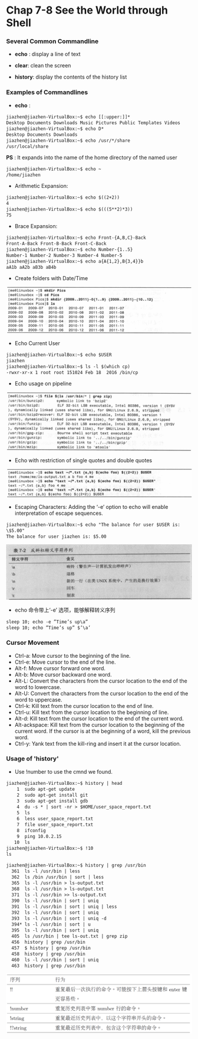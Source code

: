 # Chap 7-8 See the World through Shell

### Several Common Commandline

* **echo** : display a line of text

* **clear**: clean the screen

* **history**: display the contents of the history list


### Examples of Commandlines

* **echo** : 

```
jiazhen@jiazhen-VirtualBox:~$ echo [[:upper:]]*
Desktop Documents Downloads Music Pictures Public Templates Videos
jiazhen@jiazhen-VirtualBox:~$ echo D*
Desktop Documents Downloads
jiazhen@jiazhen-VirtualBox:~$ echo /usr/*/share
/usr/local/share
```

**PS** : It expands into the name of the home directory of the named user

```
jiazhen@jiazhen-VirtualBox:~$ echo ~
/home/jiazhen
```

* Arithmetic Expansion:

```
jiazhen@jiazhen-VirtualBox:~$ echo $((2+2))
4
jiazhen@jiazhen-VirtualBox:~$ echo $(((5**2)*3))
75
```

* Brace Expansion:

```
jiazhen@jiazhen-VirtualBox:~$ echo Front-{A,B,C}-Back
Front-A-Back Front-B-Back Front-C-Back
jiazhen@jiazhen-VirtualBox:~$ echo Number-{1..5}
Number-1 Number-2 Number-3 Number-4 Number-5
jiazhen@jiazhen-VirtualBox:~$ echo a{A{1,2},B{3,4}}b
aA1b aA2b aB3b aB4b
```

* Create folders with Date/Time

![echo_option_1](Chap07-08/echo_option_1.png)

* Echo Current User

```
jiazhen@jiazhen-VirtualBox:~$ echo $USER
jiazhen
jiazhen@jiazhen-VirtualBox:~$ ls -l $(which cp)
-rwxr-xr-x 1 root root 151024 Feb 18  2016 /bin/cp
```

* Echo usage on pipeline

![echo_option_2](Chap07-08/echo_option_2.png)

* Echo with restriction of single quotes and double quotes

![echo_option_3](Chap07-08/echo_option_3.png)

* Escaping Characters: Adding the ‘-e’ option to echo will enable interpretation of escape sequences. 

```
jiazhen@jiazhen-VirtualBox:~$ echo "The balance for user $USER is: \$5.00"
The balance for user jiazhen is: $5.00
```

![echo_option_4](Chap07-08/echo_option_4.png)

* echo 命令带上‘-e’ 选项，能够解释转义序列

```
sleep 10; echo -e ”Time’s up\a”
sleep 10; echo ”Time’s up” $’\a’
```


### Cursor Movement

* Ctrl-a: Move cursor to the beginning of the line. 
* Ctrl-e: Move cursor to the end of the line.
* Alt-f: Move cursor forward one word.
* Alt-b: Move cursor backward one word.
* Alt-L: Convert the characters from the cursor location to the end of the word to lowercase.
* Alt-U: Convert the characters from the cursor location to the end of the word to uppercase.
* Ctrl-k: Kill text from the cursor location to the end of line.
* Ctrl-u: Kill text from the cursor location to the beginning of line.
* Alt-d: Kill text from the cursor location to the end of the current word.
* Alt-ackspace: Kill text from the cursor location to the beginning of the current word. If the cursor is at the beginning of a word, kill the previous word.
* Ctrl-y: Yank text from the kill-ring and insert it at the cursor location.    

### Usage of 'history'

* Use !number to use the cmnd we found.

```
jiazhen@jiazhen-VirtualBox:~$ history | head
    1  sudo apt-get update
    2  sudo apt-get install git
    3  sudo apt-get install gdb
    4  du -s * | sort -nr > $HOME/user_space_report.txt
    5  ls
    6  less user_space_report.txt 
    7  file user_space_report.txt 
    8  ifconfig
    9  ping 10.0.2.15
   10  ls
jiazhen@jiazhen-VirtualBox:~$ !10
ls
``` 

```
jiazhen@jiazhen-VirtualBox:~$ history | grep /usr/bin
  361  ls -l /usr/bin | less
  362  ls /bin /usr/bin | sort | less
  365  ls -l /usr/bin > ls-output.txt
  368  ls -l /usr/bin > ls-output.txt
  371  ls -l /usr/bin >> ls-output.txt 
  390  ls -l /usr/bin | sort | uniq
  391  ls -l /usr/bin | sort | uniq | less
  392  ls -l /usr/bin | sort | uniq
  393  ls -l /usr/bin | sort | uniq -d
  394* ls -l /usr/bin | sort | u
  395  ls -l /usr/bin | sort | uniq 
  405  ls /usr/bin | tee ls-out.txt | grep zip
  456  history | grep /usr/bin
  457  $ history | grep /usr/bin
  458  history | grep /usr/bin
  460  ls -l /usr/bin | sort | uniq 
  463  history | grep /usr/bin
```

<img src="Chap07-08/history_option_1.png" width="600">